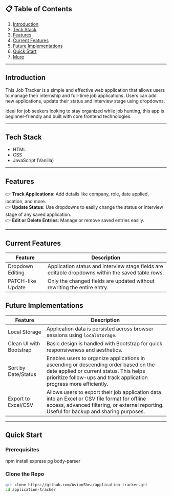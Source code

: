 ## 📋 <a name="table">Table of Contents</a>

1. [Introduction](#introduction)
2. [Tech Stack](#tech-stack)
3. [Features](#features)
4. [Current Features](#current-features)
5. [Future Implementations](#future-implementation)
6. [Quick Start](#quick-start)
7. [More](#more)

---

## <a name="introduction">Introduction</a>

This Job Tracker is a simple and effective web application that allows users to manage their internship and full-time job applications. Users can add new applications, update their status and interview stage using dropdowns.

Ideal for job seekers looking to stay organized while job hunting, this app is beginner-friendly and built with core frontend technologies.

---

## <a name="tech-stack">Tech Stack</a>

- HTML
- CSS
- JavaScript (Vanilla)

---

## <a name="features">Features</a>

👉 **Track Applications**: Add details like company, role, date applied, location, and more.    
👉 **Update Status**: Use dropdowns to easily change the status or interview stage of any saved application.    
👉 **Edit or Delete Entries**: Manage or remove saved entries easily.

---

## <a name="current-feature">Current Features</a>

| Feature           | Description                                                                                       |
| ----------------- | ------------------------------------------------------------------------------------------------- |
| Dropdown Editing  | Application status and interview stage fields are editable dropdowns within the saved table rows. |
| PATCH-like Update | Only the changed fields are updated without rewriting the entire entry.                           |

## <a name="future-implementation">Future Implementations</a>

| Feature                 | Description                                                                                                                                                                                            |
| ----------------------- | ------------------------------------------------------------------------------------------------------------------------------------------------------------------------------------------------------ |
| Local Storage           | Application data is persisted across browser sessions using `localStorage`.                                                                                                                            |
| Clean UI with Bootstrap | Basic design is handled with Bootstrap for quick responsiveness and aesthetics.                                                                                                                        |
| Sort by Date/Status     | Enables users to organize applications in ascending or descending order based on the date applied or current status. This helps prioritize follow-ups and track application progress more efficiently. |
| Export to Excel/CSV     | Allows users to export their job application data into an Excel or CSV file format for offline access, advanced filtering, or external reporting. Useful for backup and sharing purposes.              |

---

## <a name="quick-start">Quick Start</a>

### **Prerequisites**

npm install express pg body-parser

### **Clone the Repo**

```bash
git clone https://github.com/AvionShea/application-tracker.git
cd application-tracker
```
